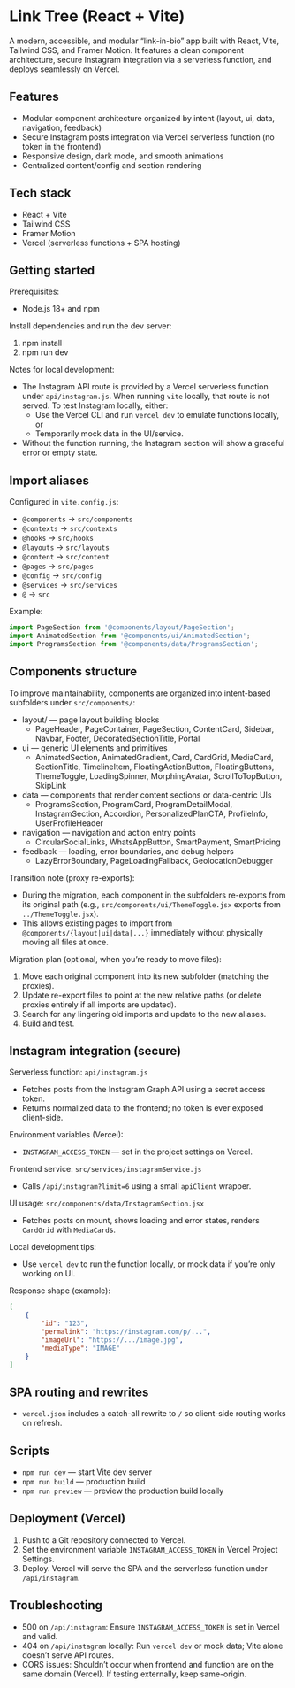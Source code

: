 # Link Tree (React + Vite)

A modern, accessible, and modular “link-in-bio” app built with React, Vite, Tailwind CSS, and Framer Motion. It features a clean component architecture, secure Instagram integration via a serverless function, and deploys seamlessly on Vercel.

## Features

- Modular component architecture organized by intent (layout, ui, data, navigation, feedback)
- Secure Instagram posts integration via Vercel serverless function (no token in the frontend)
- Responsive design, dark mode, and smooth animations
- Centralized content/config and section rendering

## Tech stack

- React + Vite
- Tailwind CSS
- Framer Motion
- Vercel (serverless functions + SPA hosting)

## Getting started

Prerequisites:

- Node.js 18+ and npm

Install dependencies and run the dev server:

1. npm install
2. npm run dev

Notes for local development:

- The Instagram API route is provided by a Vercel serverless function under `api/instagram.js`. When running `vite` locally, that route is not served. To test Instagram locally, either:
  - Use the Vercel CLI and run `vercel dev` to emulate functions locally, or
  - Temporarily mock data in the UI/service.
- Without the function running, the Instagram section will show a graceful error or empty state.

## Import aliases

Configured in `vite.config.js`:

- `@components` → `src/components`
- `@contexts` → `src/contexts`
- `@hooks` → `src/hooks`
- `@layouts` → `src/layouts`
- `@content` → `src/content`
- `@pages` → `src/pages`
- `@config` → `src/config`
- `@services` → `src/services`
- `@` → `src`

Example:

```js
import PageSection from '@components/layout/PageSection';
import AnimatedSection from '@components/ui/AnimatedSection';
import ProgramsSection from '@components/data/ProgramsSection';
```

## Components structure

To improve maintainability, components are organized into intent-based subfolders under `src/components/`:

- layout/ — page layout building blocks
	- PageHeader, PageContainer, PageSection, ContentCard, Sidebar, Navbar, Footer, DecoratedSectionTitle, Portal
- ui — generic UI elements and primitives
	- AnimatedSection, AnimatedGradient, Card, CardGrid, MediaCard, SectionTitle, TimelineItem, FloatingActionButton, FloatingButtons, ThemeToggle, LoadingSpinner, MorphingAvatar, ScrollToTopButton, SkipLink
- data — components that render content sections or data-centric UIs
	- ProgramsSection, ProgramCard, ProgramDetailModal, InstagramSection, Accordion, PersonalizedPlanCTA, ProfileInfo, UserProfileHeader
- navigation — navigation and action entry points
	- CircularSocialLinks, WhatsAppButton, SmartPayment, SmartPricing
- feedback — loading, error boundaries, and debug helpers
	- LazyErrorBoundary, PageLoadingFallback, GeolocationDebugger

Transition note (proxy re-exports):

- During the migration, each component in the subfolders re-exports from its original path (e.g., `src/components/ui/ThemeToggle.jsx` exports from `../ThemeToggle.jsx`).
- This allows existing pages to import from `@components/{layout|ui|data|...}` immediately without physically moving all files at once.

Migration plan (optional, when you’re ready to move files):

1. Move each original component into its new subfolder (matching the proxies).
2. Update re-export files to point at the new relative paths (or delete proxies entirely if all imports are updated).
3. Search for any lingering old imports and update to the new aliases.
4. Build and test.

## Instagram integration (secure)

Serverless function: `api/instagram.js`

- Fetches posts from the Instagram Graph API using a secret access token.
- Returns normalized data to the frontend; no token is ever exposed client-side.

Environment variables (Vercel):

- `INSTAGRAM_ACCESS_TOKEN` — set in the project settings on Vercel.

Frontend service: `src/services/instagramService.js`

- Calls `/api/instagram?limit=6` using a small `apiClient` wrapper.

UI usage: `src/components/data/InstagramSection.jsx`

- Fetches posts on mount, shows loading and error states, renders `CardGrid` with `MediaCard`s.

Local development tips:

- Use `vercel dev` to run the function locally, or mock data if you’re only working on UI.

Response shape (example):

```json
[
	{
		"id": "123",
		"permalink": "https://instagram.com/p/...",
		"imageUrl": "https://.../image.jpg",
		"mediaType": "IMAGE"
	}
]
```

## SPA routing and rewrites

- `vercel.json` includes a catch-all rewrite to `/` so client-side routing works on refresh.

## Scripts

- `npm run dev` — start Vite dev server
- `npm run build` — production build
- `npm run preview` — preview the production build locally

## Deployment (Vercel)

1. Push to a Git repository connected to Vercel.
2. Set the environment variable `INSTAGRAM_ACCESS_TOKEN` in Vercel Project Settings.
3. Deploy. Vercel will serve the SPA and the serverless function under `/api/instagram`.

## Troubleshooting

- 500 on `/api/instagram`: Ensure `INSTAGRAM_ACCESS_TOKEN` is set in Vercel and valid.
- 404 on `/api/instagram` locally: Run `vercel dev` or mock data; Vite alone doesn’t serve API routes.
- CORS issues: Shouldn’t occur when frontend and function are on the same domain (Vercel). If testing externally, keep same-origin.
